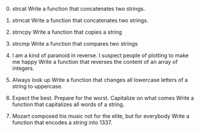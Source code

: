 0. strcat
Write a function that concatenates two strings.

1. strncat
Write a function that concatenates two strings.

2. strncpy
Write a function that copies a string

3. strcmp
Write a function that compares two strings

4. I am a kind of paranoid in reverse. I suspect people of plotting to make me happy
Write a function that reverses the content of an array of integers.

5. Always look up
Write a function that changes all lowercase letters of a string to uppercase.

6. Expect the best. Prepare for the worst. Capitalize on what comes
Write a function that capitalizes all words of a string.

7. Mozart composed his music not for the elite, but for everybody
Write a function that encodes a string into 1337.
